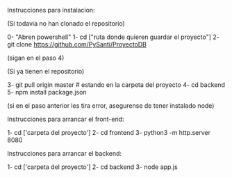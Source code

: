 Instrucciones para instalacion:

(Si todavia no han clonado el repositorio)

0- "Abren powershell"
1- cd ["ruta donde quieren guardar el proyecto"]
2- git clone https://github.com/PySanti/ProyectoDB

(sigan en el paso 4)

(Si ya tienen el repositorio)

3- git pull origin master # estando en la carpeta del proyecto
4- cd backend
5- npm install package.json

(si en el paso anterior les tira error, asegurense de tener instalado node)



Instrucciones para arrancar el front-end:

1- cd ['carpeta del proyecto']
2- cd frontend
3- python3 -m http.server 8080

Instrucciones para arrancar el backend:

1- cd ['carpeta del proyecto']
2- cd backend
3- node app.js
